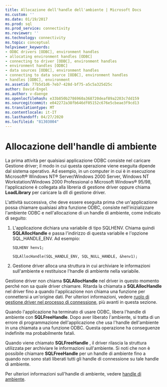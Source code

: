 ```yaml
---
title: Allocazione dell'handle dell'ambiente | Microsoft Docs
ms.custom: ''
ms.date: 01/19/2017
ms.prod: sql
ms.prod_service: connectivity
ms.reviewer: ''
ms.technology: connectivity
ms.topic: conceptual
helpviewer_keywords:
- ODBC drivers [ODBC], environment handles
- allocating environment handles [ODBC]
- connecting to driver [ODBC], environment handles
- environment handles [ODBC]
- data sources [ODBC], environment handles
- connecting to data source [ODBC], environment handles
- handles [ODBC], environment
ms.assetid: 77b5d1d6-7eb7-428d-bf75-a5c5a325d25c
author: David-Engel
ms.author: v-daenge
ms.openlocfilehash: e33b850b2786960a368720deaf89a2203c7dd159
ms.sourcegitcommit: e042272a38fb646df05152c676e5cbeae3f9cd13
ms.translationtype: MT
ms.contentlocale: it-IT
ms.lasthandoff: 04/27/2020
ms.locfileid: "81303004"
---
```

# <a name="allocating-the-environment-handle"></a>Allocazione dell'handle di ambiente
La prima attività per qualsiasi applicazione ODBC consiste nel caricare Gestione driver; il modo in cui questa operazione viene eseguita dipende dal sistema operativo. Ad esempio, in un computer in cui è in esecuzione Microsoft® Windows NT® Server/Windows 2000 Server, Windows NT Workstation/Windows 2000 Professional o Microsoft Windows® 95/98, l'applicazione è collegata alla libreria di gestione driver oppure chiama **LoadLibrary** per caricare la dll di gestione driver.  
  
 L'attività successiva, che deve essere eseguita prima che un'applicazione possa chiamare qualsiasi altra funzione ODBC, consiste nell'inizializzare l'ambiente ODBC e nell'allocazione di un handle di ambiente, come indicato di seguito:  
  
1.  L'applicazione dichiara una variabile di tipo SQLHENV. Chiama quindi **SQLAllocHandle** e passa l'indirizzo di questa variabile e l'opzione SQL_HANDLE_ENV. Ad esempio:  
  
    ```  
    SQLHENV henv1;  
  
    SQLAllocHandle(SQL_HANDLE_ENV, SQL_NULL_HANDLE, &henv1);  
    ```  
  
2.  Gestione driver alloca una struttura in cui archiviare le informazioni sull'ambiente e restituisce l'handle di ambiente nella variabile.  
  
 Gestione driver non chiama **SQLAllocHandle** nel driver in questo momento perché non sa quale driver chiamare. Ritarda la chiamata a **SQLAllocHandle** nel driver fino a quando l'applicazione non chiama una funzione per connettersi a un'origine dati. Per ulteriori informazioni, vedere [ruolo di gestione driver nel processo di connessione](../../../odbc/reference/develop-app/driver-manager-s-role-in-the-connection-process.md), più avanti in questa sezione.  
  
 Quando l'applicazione ha terminato di usare ODBC, libera l'handle di ambiente con **SQLFreeHandle**. Dopo aver liberato l'ambiente, si tratta di un errore di programmazione dell'applicazione che usa l'handle dell'ambiente in una chiamata a una funzione ODBC. Questa operazione ha conseguenze indefinite ma probabilmente fatali.  
  
 Quando viene chiamato **SQLFreeHandle** , il driver rilascia la struttura utilizzata per archiviare le informazioni sull'ambiente. Si noti che non è possibile chiamare **SQLFreeHandle** per un handle di ambiente fino a quando non sono stati liberati tutti gli handle di connessione su tale handle di ambiente.  
  
 Per ulteriori informazioni sull'handle di ambiente, vedere [handle di ambiente](../../../odbc/reference/develop-app/environment-handles.md).

